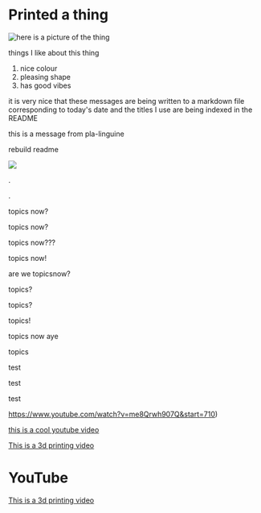 
# Printed a thing

![here is a picture of the thing](https://cdn.discordapp.com/attachments/794700507448475679/794931952179609630/test.jpg)

things I like about this thing

1. nice colour
2. pleasing shape
3. has good vibes

it is very nice that these messages are being written to a markdown file corresponding to today's date and the titles I use are being indexed in the README

this is a message from pla-linguine



rebuild readme

![](https://cdn.discordapp.com/attachments/794700507448475679/794971595365023785/20201231_163913.jpg)

.

.

topics now?

topics now?

topics now???

topics now!

are we topicsnow?

topics?

topics?

topics!

topics now aye

topics

test

test

test

https://www.youtube.com/watch?v=me8Qrwh907Q&start=710)

[this is a cool youtube video](https://www.youtube.com/watch?v=me8Qrwh907Q&start=710)

[This is a 3d printing video](https://youtu.be/dQw4w9WgXcQ)

# YouTube

[This is a 3d printing video](https://youtu.be/dQw4w9WgXcQ)

